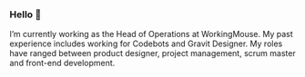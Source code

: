 ### Hello 👋

I’m currently working as the Head of Operations at WorkingMouse. My past experience includes working for Codebots and Gravit Designer. My roles have ranged between product designer, project management, scrum master and front-end development.
